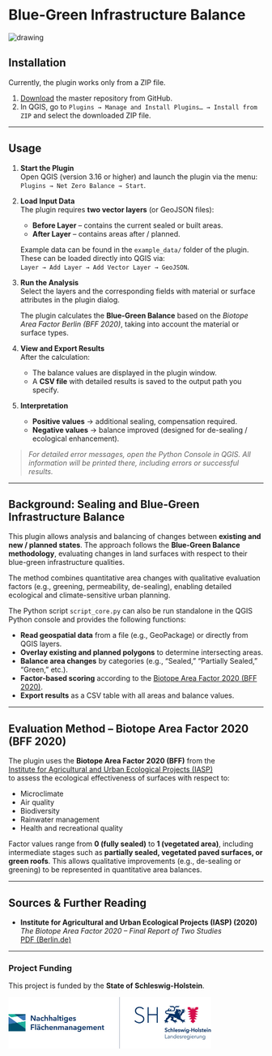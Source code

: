 # Blue-Green Infrastructure Balance

<img src="https://github.com/NFM-Flensburg/Netto-Null-Bilanzierung/blob/main/icons/icon.png" alt="drawing" width="200"/> 

## Installation

Currently, the plugin works only from a ZIP file.

1. [Download](https://github.com/NFM-Flensburg/Netto-Null-Bilanzierung/archive/master.zip) the master repository from GitHub.  
2. In QGIS, go to `Plugins → Manage and Install Plugins… → Install from ZIP` and select the downloaded ZIP file.  

---

## Usage

1. **Start the Plugin**  
   Open QGIS (version 3.16 or higher) and launch the plugin via the menu:  
   `Plugins → Net Zero Balance → Start`.

2. **Load Input Data**  
   The plugin requires **two vector layers** (or GeoJSON files):

   * **Before Layer** – contains the current sealed or built areas.  
   * **After Layer** – contains areas after / planned.

   Example data can be found in the `example_data/` folder of the plugin.  
   These can be loaded directly into QGIS via:  
   `Layer → Add Layer → Add Vector Layer → GeoJSON`.

3. **Run the Analysis**  
   Select the layers and the corresponding fields with material or surface attributes in the plugin dialog.   

   The plugin calculates the **Blue-Green Balance** based on the *Biotope Area Factor Berlin (BFF 2020)*, taking into account the material or surface types.

4. **View and Export Results**  
   After the calculation:

   * The balance values are displayed in the plugin window.  
   * A **CSV file** with detailed results is saved to the output path you specify.  

5. **Interpretation**  
   * **Positive values** → additional sealing, compensation required.  
   * **Negative values** → balance improved (designed for de-sealing / ecological enhancement).  

> *For detailed error messages, open the Python Console in QGIS. All information will be printed there, including errors or successful results.*

---

## Background: Sealing and Blue-Green Infrastructure Balance

This plugin allows analysis and balancing of changes between **existing and new / planned states**. The approach follows the **Blue-Green Balance methodology**, evaluating changes in land surfaces with respect to their blue-green infrastructure qualities.  

The method combines quantitative area changes with qualitative evaluation factors (e.g., greening, permeability, de-sealing), enabling detailed ecological and climate-sensitive urban planning.

The Python script `script_core.py` can also be run standalone in the QGIS Python console and provides the following functions:

- **Read geospatial data** from a file (e.g., GeoPackage) or directly from QGIS layers.  
- **Overlay existing and planned polygons** to determine intersecting areas.  
- **Balance area changes** by categories (e.g., “Sealed,” “Partially Sealed,” “Green,” etc.).  
- **Factor-based scoring** according to the [Biotope Area Factor 2020 (BFF 2020)](https://www.berlin.de/sen/uvk/_assets/natur-gruen/landschaftsplanung/bff-biotopflaechenfaktor/broschuere_bff_gesamtbericht_iasp_20201215.pdf).  
- **Export results** as a CSV table with all areas and balance values.  

---

## Evaluation Method – Biotope Area Factor 2020 (BFF 2020)

The plugin uses the **Biotope Area Factor 2020 (BFF)** from the  
[Institute for Agricultural and Urban Ecological Projects (IASP)](https://www.berlin.de/sen/uvk/_assets/natur-gruen/landschaftsplanung/bff-biotopflaechenfaktor/broschuere_bff_gesamtbericht_iasp_20201215.pdf)  
to assess the ecological effectiveness of surfaces with respect to:

- Microclimate  
- Air quality  
- Biodiversity  
- Rainwater management  
- Health and recreational quality  

Factor values range from **0 (fully sealed)** to **1 (vegetated area)**, including intermediate stages such as **partially sealed, vegetated paved surfaces, or green roofs**. This allows qualitative improvements (e.g., de-sealing or greening) to be represented in quantitative area balances.

---

## Sources & Further Reading

- **Institute for Agricultural and Urban Ecological Projects (IASP) (2020)**  
  *The Biotope Area Factor 2020 – Final Report of Two Studies*  
  [PDF (Berlin.de)](https://www.berlin.de/sen/uvk/_assets/natur-gruen/landschaftsplanung/bff-biotopflaechenfaktor/broschuere_bff_gesamtbericht_iasp_20201215.pdf)

---

### Project Funding

This project is funded by the **State of Schleswig-Holstein**.

<img src="nfm_logo.JPG" alt="drawing" width="400"/>
